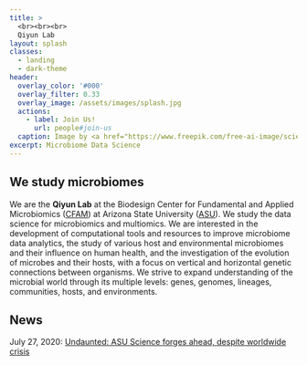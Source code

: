 ```yaml
---
title: >
  <br><br><br>
  Qiyun Lab
layout: splash
classes:
  - landing
  - dark-theme
header:
  overlay_color: '#000'
  overlay_filter: 0.33
  overlay_image: /assets/images/splash.jpg
  actions:
    - label: Join Us!
      url: people#join-us
  caption: Image by <a href="https://www.freepik.com/free-ai-image/scientist-analyzing-bacterium-high-scale-magnification-generated-by-ai_41668202.htm">vecstock</a>
excerpt: Microbiome Data Science
---
```


## We study microbiomes

We are the **Qiyun Lab** at the Biodesign Center for Fundamental and Applied Microbiomics ([CFAM](https://biodesign.asu.edu/cfam)) at Arizona State University ([ASU](https://www.asu.edu/)). We study the data science for microbiomics and multiomics. We are interested in the development of computational tools and resources to improve microbiome data analytics, the study of various host and environmental microbiomes and their influence on human health, and the investigation of the evolution of microbes and their hosts, with a focus on vertical and horizontal genetic connections between organisms. We strive to expand understanding of the microbial world through its multiple levels: genes, genomes, lineages, communities, hosts, and environments.

## News

July 27, 2020: [Undaunted: ASU Science forges ahead, despite worldwide crisis](https://biodesign.asu.edu/news/undaunted-asu-science-forges-ahead-despite-worldwide-crisis)
